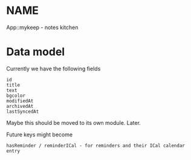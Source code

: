 # NAME

App::mykeep - notes kitchen

# Data model

Currently we have the following fields

    id
    title
    text
    bgcolor
    modifiedAt
    archivedAt
    lastSyncedAt

Maybe this should be moved to its own module. Later.

Future keys might become

    hasReminder / reminderICal - for reminders and their ICal calendar entry

